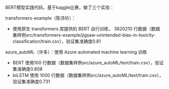 BERT模型实践代码，基于kaggle比赛，做了三个实验：

transformers-example（陈沛圻）：

- 使用原生 transformers 库提供的 BERT 自行训练， 3820210 行数据（数据集样例src/transformers-example/jigsaw-unintended-bias-in-toxicity-classification/train.csv），验证集准确度0.81

azure_autoML（许多）：使用 Azure automated machine learning 训练

- BERT 使用100 行数据（数据集样例src/azure_autoML/text/train.csv），验证集准确度0.808
- biLSTM 使用 1000 行数据（数据集样例src/azure_autoML/text/train.csv），验证集准确度0.731



